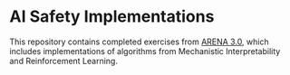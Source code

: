 # AI Safety Implementations

This repository contains completed exercises from [ARENA 3.0](https://mango-ambulance-93a.notion.site/ARENA-Virtual-Resources-7934b3cbcfbf4f249acac8842f887a99), which includes implementations of algorithms from Mechanistic Interpretability and Reinforcement Learning.
